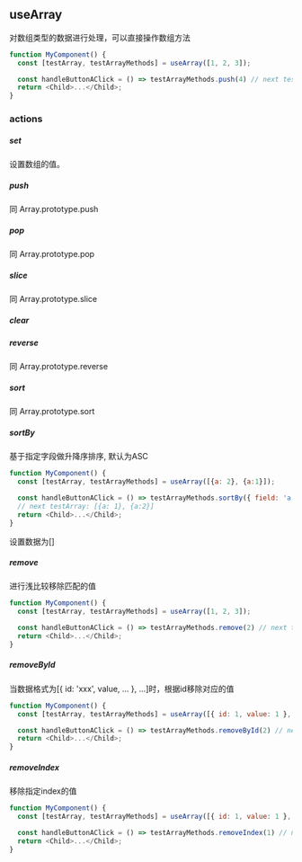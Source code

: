 ## useArray

对数组类型的数据进行处理，可以直接操作数组方法
```javascript
function MyComponent() {
  const [testArray, testArrayMethods] = useArray([1, 2, 3]); 

  const handleButtonAClick = () => testArrayMethods.push(4) // next testArray: [1, 2, 3, 4]
  return <Child>...</Child>;
}
```

### actions

##### set
设置数组的值。
##### push
同 Array.prototype.push
##### pop
同 Array.prototype.pop
##### slice
同 Array.prototype.slice
##### clear
##### reverse
同 Array.prototype.reverse
##### sort
同 Array.prototype.sort
##### sortBy
基于指定字段做升降序排序, 默认为ASC
```javascript
function MyComponent() {
  const [testArray, testArrayMethods] = useArray([{a: 2}, {a:1}]); 

  const handleButtonAClick = () => testArrayMethods.sortBy({ field: 'a', order: 'ASC' }) 
  // next testArray: [{a: 1}, {a:2}]
  return <Child>...</Child>;
}
```
设置数据为[]
##### remove
进行浅比较移除匹配的值

```javascript
function MyComponent() {
  const [testArray, testArrayMethods] = useArray([1, 2, 3]); 

  const handleButtonAClick = () => testArrayMethods.remove(2) // next testArray: [1, 3]
  return <Child>...</Child>;
}
```

##### removeById
当数据格式为[{ id: 'xxx', value, ... }, ...]时，根据id移除对应的值

```javascript
function MyComponent() {
  const [testArray, testArrayMethods] = useArray([{ id: 1, value: 1 }, { id: 2, value: 2 }]); 

  const handleButtonAClick = () => testArrayMethods.removeById(2) // next testArray: [{ id: 1, value: 1 }]
  return <Child>...</Child>;
}
```
##### removeIndex
移除指定index的值

```javascript
function MyComponent() {
  const [testArray, testArrayMethods] = useArray([{ id: 1, value: 1 }, { id: 2, value: 2 }]); 

  const handleButtonAClick = () => testArrayMethods.removeIndex(1) // next testArray: [{ id: 1, value: 1 }]
  return <Child>...</Child>;
}
```
